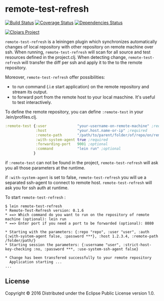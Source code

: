 # remote-test-refresh

[![Build Status](https://travis-ci.org/minhtuannguyen/remote-test-refresh.svg?branch=master)](https://travis-ci.org/minhtuannguyen/remote-test-refresh)
[![Coverage Status](https://coveralls.io/repos/github/minhtuannguyen/remote-test-refresh/badge.svg?branch=master)](https://coveralls.io/github/minhtuannguyen/remote-test-refresh?branch=master)
[![Dependencies Status](http://jarkeeper.com/minhtuannguyen/remote-test-refresh/status.svg)](http://jarkeeper.com/minhtuannguyen/remote-test-refresh)


[![Clojars Project](http://clojars.org/minhtuannguyen/remote-test-refresh/latest-version.svg)](https://clojars.org/minhtuannguyen/remote-test-refresh)

`remote-test-refresh` is a leiningen plugin which synchronizes automatically changes of local repository with other repository on remote machine over ssh. When running, `remote-test-refresh` will scan for all source and test resources defined in the project.clj. When detecting change, `remote-test-refresh` will transfer the diff per ssh and apply it to the to the remote repository.

Moreover, `remote-test-refresh` offer possibilities:
   +  to run command (.i.e start application) on the remote repository and stream its output. 
   +  to forward port from the remote host to your local maschine. It's useful to test interactively.  
   
To define the remote repository, you can define `:remote-test` in your .lein/profiles.clj.

```clojure
:remote-test {:user              "your-username-on-remote-machine" ;required
		      :host              "your.host.name-or-ip" ;required
	          :remote-path       "/path/to/parent/folder/of/repo/on/remote/machine" ;required
	          :with-system-agent true ;required
	          :forwarding-port   9001 ;optional
	          :command           "lein run" ;optional 
	         }
```


if `:remote-test` can not be found in the project, `remote-test-refresh` will ask you all those parameters at the runtime.

if `:with-system-agent` is set to false, `remote-test-refresh` you will ue a separated ssh-agent to connect to remote host. `remote-test-refresh` will ask you for ssh auth at runtime.

To start `remote-test-refresh` :

    $ lein remote-test-refresh
    * Remote-Test-Refresh version: 0.1.6
    * ==> Which command do you want to run on the repository of remote machine (optional): lein run  
    * ==> Enter port if you need a port to be forwarded (optional): 8080
    
    * Starting with the parameters: {:repo "repo", :user "user", :auth {:with-system-agent false, :password ***}, :host 1.2.3.4, :remote-path /folder/path/}
    * Starting session the parameters: {:username "user", :strict-host-key-checking :no, :password ***, :use-system-ssh-agent false}
    
    * Change has been transfered successfully to your remote repository
      Application starting ...
    ...
    

## License

Copyright © 2016 
Distributed under the Eclipse Public License version 1.0.